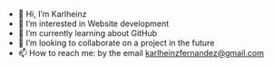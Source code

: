 - 👋 Hi, I’m Karlheinz
- 👀 I’m interested in Website development 
- 🌱 I’m currently learning about GitHub
- 💞️ I’m looking to collaborate on a project in the future
- 📫 How to reach me: by the email karlheinzfernandez@gmail.com

<!---
Karlheinzfernandez/Karlheinzfernandez is a ✨ special ✨ repository because its `README.md` (this file) appears on your GitHub profile.
You can click the Preview link to take a look at your changes.
--->
